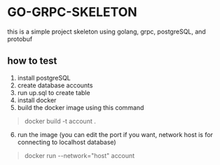 # GO-GRPC-SKELETON

this is a simple project skeleton using golang, grpc, postgreSQL, and protobuf

## how to test
1. install postgreSQL
2. create database accounts
3. run up.sql to create table
4. install docker
5. build the docker image using this command
> docker build -t account .
6. run the image (you can edit the port if you want, network host is for connecting to localhost database)
> docker run --network="host" account
